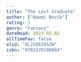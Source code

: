 ```yaml
---
title: "The Last Graduate"
author: ["Naomi Novik"]
rating: 3
genre: "Fantasy"
dateRead: 2023-02-02
allTimeFav: false
olid: "OL25063952W"
isbn: "9781529100884"
---
```

